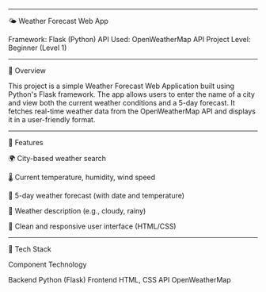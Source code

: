 







---

🌤️ Weather Forecast Web App

Framework: Flask (Python)
API Used: OpenWeatherMap API
Project Level: Beginner (Level 1)


---

📝 Overview

This project is a simple Weather Forecast Web Application built using Python's Flask framework. The app allows users to enter the name of a city and view both the current weather conditions and a 5-day forecast. It fetches real-time weather data from the OpenWeatherMap API and displays it in a user-friendly format.


---

🔧 Features

🌍 City-based weather search

🌡️ Current temperature, humidity, wind speed

📅 5-day weather forecast (with date and temperature)

💬 Weather description (e.g., cloudy, rainy)

🎨 Clean and responsive user interface (HTML/CSS)



---

🧰 Tech Stack

Component	Technology

Backend	Python (Flask)
Frontend	HTML, CSS
API	OpenWeatherMap



